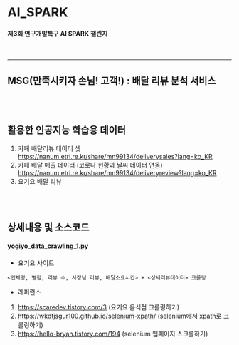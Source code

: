 # AI_SPARK
#### 제3회 연구개발특구 AI SPARK 챌린지
<br>

-------


## MSG(만족시키자 손님! 고객!) : 배달 리뷰 분석 서비스

<br><br>

## 활용한 인공지능 학습용 데이터
1. 카페 배달리뷰 데이터 셋 https://nanum.etri.re.kr/share/mn99134/deliverysales?lang=ko_KR
2. 카페 배달 매출 데이터 (코로나 현황과 날씨 데이터 연동) https://nanum.etri.re.kr/share/mn99134/deliveryreview?lang=ko_KR
3. 요기요 배달 리뷰 

<br><br>

## 상세내용 및 소스코드
#### yogiyo_data_crawling_1.py
- 요기요 사이트 
```
<업체명, 별점, 리뷰 수, 사장님 리뷰, 배달소요시간> + <상세리뷰데이터> 크롤링
```
- 레퍼런스
1. https://scaredev.tistory.com/3 (요기요 음식점 크롤링하기)
2. https://wkdtjsgur100.github.io/selenium-xpath/ (selenium에서 xpath로 크롤링하기)
3. https://hello-bryan.tistory.com/194 (selenium 웹페이지 스크롤하기)

